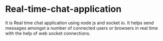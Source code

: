 # Real-time-chat-application
It is Real time chat application using node js and socket io.
It helps send messages amongst a number of connected users or browsers in real time with the help of web socket connections.
